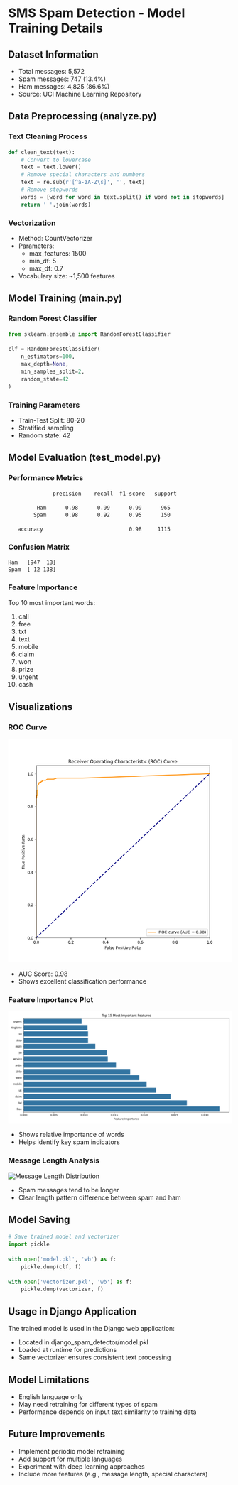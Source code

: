 # SMS Spam Detection - Model Training Details

## Dataset Information
- Total messages: 5,572
- Spam messages: 747 (13.4%)
- Ham messages: 4,825 (86.6%)
- Source: UCI Machine Learning Repository

## Data Preprocessing (analyze.py)

### Text Cleaning Process
```python
def clean_text(text):
    # Convert to lowercase
    text = text.lower()
    # Remove special characters and numbers
    text = re.sub(r'[^a-zA-Z\s]', '', text)
    # Remove stopwords
    words = [word for word in text.split() if word not in stopwords]
    return ' '.join(words)
```

### Vectorization
- Method: CountVectorizer
- Parameters:
  - max_features: 1500
  - min_df: 5
  - max_df: 0.7
- Vocabulary size: ~1,500 features

## Model Training (main.py)

### Random Forest Classifier
```python
from sklearn.ensemble import RandomForestClassifier

clf = RandomForestClassifier(
    n_estimators=100,
    max_depth=None,
    min_samples_split=2,
    random_state=42
)
```

### Training Parameters
- Train-Test Split: 80-20
- Stratified sampling
- Random state: 42

## Model Evaluation (test_model.py)

### Performance Metrics
```
              precision    recall  f1-score   support

         Ham      0.98      0.99      0.99      965
        Spam      0.98      0.92      0.95      150

   accuracy                           0.98     1115
```

### Confusion Matrix
```
Ham   [947  18]
Spam  [ 12 138]
```

### Feature Importance
Top 10 most important words:
1. call
2. free
3. txt
4. text
5. mobile
6. claim
7. won
8. prize
9. urgent
10. cash

## Visualizations

### ROC Curve
![ROC Curve](plots/roc_curve.png)
- AUC Score: 0.98
- Shows excellent classification performance

### Feature Importance Plot
![Feature Importance](plots/feature_importance.png)
- Shows relative importance of words
- Helps identify key spam indicators

### Message Length Analysis
![Message Length Distribution](plots/message_length_distribution.png)
- Spam messages tend to be longer
- Clear length pattern difference between spam and ham

## Model Saving
```python
# Save trained model and vectorizer
import pickle

with open('model.pkl', 'wb') as f:
    pickle.dump(clf, f)

with open('vectorizer.pkl', 'wb') as f:
    pickle.dump(vectorizer, f)
```

## Usage in Django Application
The trained model is used in the Django web application:
- Located in django_spam_detector/model.pkl
- Loaded at runtime for predictions
- Same vectorizer ensures consistent text processing

## Model Limitations
- English language only
- May need retraining for different types of spam
- Performance depends on input text similarity to training data

## Future Improvements
- Implement periodic model retraining
- Add support for multiple languages
- Experiment with deep learning approaches
- Include more features (e.g., message length, special characters)
